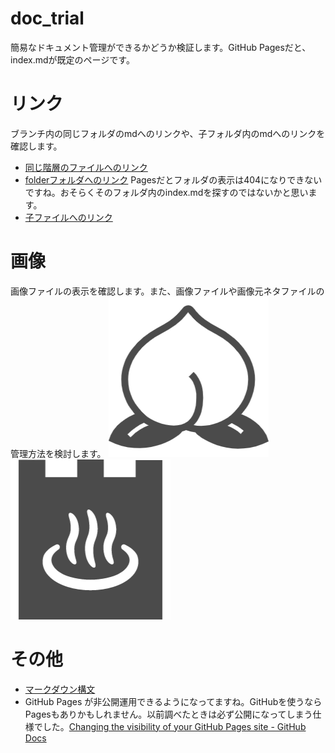 # doc_trial
簡易なドキュメント管理ができるかどうか検証します。GitHub Pagesだと、index.mdが既定のページです。

# リンク
ブランチ内の同じフォルダのmdへのリンクや、子フォルダ内のmdへのリンクを確認します。
- [同じ階層のファイルへのリンク](./brother.md)
- [folderフォルダへのリンク](folder) 
  Pagesだとフォルダの表示は404になりできないですね。おそらくそのフォルダ内のindex.mdを探すのではないかと思います。
- [子ファイルへのリンク](folder/child.md)

# 画像
画像ファイルの表示を確認します。また、画像ファイルや画像元ネタファイルの管理方法を検討します。
![桃](images/peach.png) ![暖簾](images/noren.png)

# その他
- [マークダウン構文](https://docs.github.com/ja/github/writing-on-github/basic-writing-and-formatting-syntax)
- GitHub Pages が非公開運用できるようになってますね。GitHubを使うならPagesもありかもしれません。以前調べたときは必ず公開になってしまう仕様でした。[Changing the visibility of your GitHub Pages site - GitHub Docs](https://docs.github.com/ja/pages/getting-started-with-github-pages/changing-the-visibility-of-your-github-pages-site)
